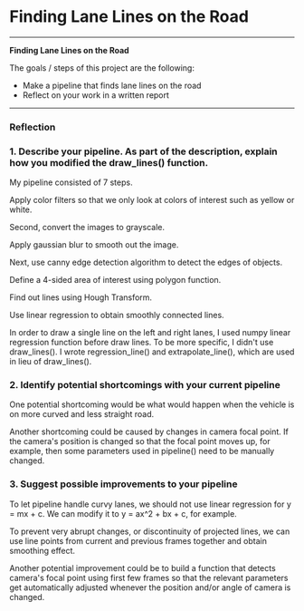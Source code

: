 # **Finding Lane Lines on the Road** 


---

**Finding Lane Lines on the Road**

The goals / steps of this project are the following:
* Make a pipeline that finds lane lines on the road
* Reflect on your work in a written report


[//]: # (Image References)

[image1]: ./examples/grayscale.jpg "Grayscale"

---

### Reflection

### 1. Describe your pipeline. As part of the description, explain how you modified the draw_lines() function.

My pipeline consisted of 7 steps. 

Apply color filters so that we only look at colors of interest such as yellow or white. 

Second, convert the images to grayscale.

Apply gaussian blur to smooth out the image.

Next, use canny edge detection algorithm to detect the edges of objects.

Define a 4-sided area of interest using polygon function.

Find out lines using Hough Transform.

Use linear regression to obtain smoothly connected lines.


In order to draw a single line on the left and right lanes, I used numpy linear
regression function before draw lines. To be more specific, I didn't use draw_lines(). I wrote regression_line() and extrapolate_line(), which are used in lieu of draw_lines(). 


### 2. Identify potential shortcomings with your current pipeline


One potential shortcoming would be what would happen when the vehicle is on more curved and less straight road. 

Another shortcoming could be caused by changes in camera focal point. 
If the camera's position is changed so that the focal point moves up, for example, then some parameters used in pipeline() need to be manually changed.


### 3. Suggest possible improvements to your pipeline

To let pipeline handle curvy lanes, we should not use linear regression for y = mx + c. We can modify it to y = ax^2 + bx + c, for example. 

To prevent very abrupt changes, or discontinuity of projected lines, we can use line points from current and previous frames together and obtain smoothing effect.

Another potential improvement could be to build a function that detects camera's focal point using first few frames so that the relevant parameters get automatically adjusted whenever the position and/or angle of camera is changed.
